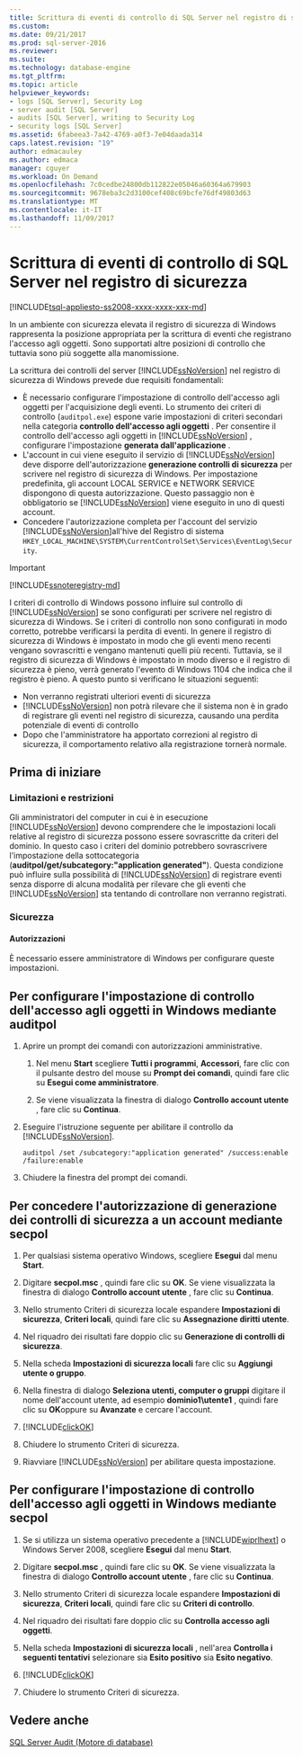 ```yaml
---
title: Scrittura di eventi di controllo di SQL Server nel registro di sicurezza | Microsoft Docs
ms.custom: 
ms.date: 09/21/2017
ms.prod: sql-server-2016
ms.reviewer: 
ms.suite: 
ms.technology: database-engine
ms.tgt_pltfrm: 
ms.topic: article
helpviewer_keywords:
- logs [SQL Server], Security Log
- server audit [SQL Server]
- audits [SQL Server], writing to Security Log
- security logs [SQL Server]
ms.assetid: 6fabeea3-7a42-4769-a0f3-7e04daada314
caps.latest.revision: "19"
author: edmacauley
ms.author: edmaca
manager: cguyer
ms.workload: On Demand
ms.openlocfilehash: 7c0cedbe24800db112822e05046a60364a679903
ms.sourcegitcommit: 9678eba3c2d3100cef408c69bcfe76df49803d63
ms.translationtype: MT
ms.contentlocale: it-IT
ms.lasthandoff: 11/09/2017
---
```

# <a name="write-sql-server-audit-events-to-the-security-log"></a>Scrittura di eventi di controllo di SQL Server nel registro di sicurezza  
[!INCLUDE[tsql-appliesto-ss2008-xxxx-xxxx-xxx-md](../../../includes/tsql-appliesto-ss2008-xxxx-xxxx-xxx-md.md)]  

In un ambiente con sicurezza elevata il registro di sicurezza di Windows rappresenta la posizione appropriata per la scrittura di eventi che registrano l'accesso agli oggetti. Sono supportati altre posizioni di controllo che tuttavia sono più soggette alla manomissione.  
  
 La scrittura dei controlli del server [!INCLUDE[ssNoVersion](../../../includes/ssnoversion-md.md)] nel registro di sicurezza di Windows prevede due requisiti fondamentali:  
  
-   È necessario configurare l'impostazione di controllo dell'accesso agli oggetti per l'acquisizione degli eventi. Lo strumento dei criteri di controllo (`auditpol.exe`) espone varie impostazioni di criteri secondari nella categoria **controllo dell'accesso agli oggetti** . Per consentire il controllo dell'accesso agli oggetti in [!INCLUDE[ssNoVersion](../../../includes/ssnoversion-md.md)] , configurare l'impostazione **generata dall'applicazione** .  
-   L'account in cui viene eseguito il servizio di [!INCLUDE[ssNoVersion](../../../includes/ssnoversion-md.md)] deve disporre dell'autorizzazione **generazione controlli di sicurezza** per scrivere nel registro di sicurezza di Windows. Per impostazione predefinita, gli account LOCAL SERVICE e NETWORK SERVICE dispongono di questa autorizzazione. Questo passaggio non è obbligatorio se [!INCLUDE[ssNoVersion](../../../includes/ssnoversion-md.md)] viene eseguito in uno di questi account.  
-   Concedere l'autorizzazione completa per l'account del servizio [!INCLUDE[ssNoVersion](../../../includes/ssnoversion-md.md)]all'hive del Registro di sistema `HKEY_LOCAL_MACHINE\SYSTEM\CurrentControlSet\Services\EventLog\Security`.  

  > [!IMPORTANT]  
  > [!INCLUDE[ssnoteregistry-md](../../../includes/ssnoteregistry-md.md)]   
  
I criteri di controllo di Windows possono influire sul controllo di [!INCLUDE[ssNoVersion](../../../includes/ssnoversion-md.md)] se sono configurati per scrivere nel registro di sicurezza di Windows. Se i criteri di controllo non sono configurati in modo corretto, potrebbe verificarsi la perdita di eventi. In genere il registro di sicurezza di Windows è impostato in modo che gli eventi meno recenti vengano sovrascritti e vengano mantenuti quelli più recenti. Tuttavia, se il registro di sicurezza di Windows è impostato in modo diverso e il registro di sicurezza è pieno, verrà generato l'evento di Windows 1104 che indica che il registro è pieno. A questo punto si verificano le situazioni seguenti:  
-   Non verranno registrati ulteriori eventi di sicurezza  
-   [!INCLUDE[ssNoVersion](../../../includes/ssnoversion-md.md)] non potrà rilevare che il sistema non è in grado di registrare gli eventi nel registro di sicurezza, causando una perdita potenziale di eventi di controllo  
-   Dopo che l'amministratore ha apportato correzioni al registro di sicurezza, il comportamento relativo alla registrazione tornerà normale.  
  
##  <a name="BeforeYouBegin"></a> Prima di iniziare  
  
###  <a name="Restrictions"></a> Limitazioni e restrizioni  
 Gli amministratori del computer in cui è in esecuzione [!INCLUDE[ssNoVersion](../../../includes/ssnoversion-md.md)] devono comprendere che le impostazioni locali relative al registro di sicurezza possono essere sovrascritte da criteri del dominio. In questo caso i criteri del dominio potrebbero sovrascrivere l'impostazione della sottocategoria (**auditpol/get/subcategory:"application generated"**). Questa condizione può influire sulla possibilità di [!INCLUDE[ssNoVersion](../../../includes/ssnoversion-md.md)] di registrare eventi senza disporre di alcuna modalità per rilevare che gli eventi che [!INCLUDE[ssNoVersion](../../../includes/ssnoversion-md.md)] sta tentando di controllare non verranno registrati.  
  
###  <a name="Security"></a> Sicurezza  
  
####  <a name="Permissions"></a> Autorizzazioni  
 È necessario essere amministratore di Windows per configurare queste impostazioni.  
  
##  <a name="auditpolAccess"></a> Per configurare l'impostazione di controllo dell'accesso agli oggetti in Windows mediante auditpol  
  
1.  Aprire un prompt dei comandi con autorizzazioni amministrative.  
  
    1.  Nel menu **Start** scegliere **Tutti i programmi**, **Accessori**, fare clic con il pulsante destro del mouse su **Prompt dei comandi**, quindi fare clic su **Esegui come amministratore**.  
  
    2.  Se viene visualizzata la finestra di dialogo **Controllo account utente** , fare clic su **Continua**.  
  
2.  Eseguire l'istruzione seguente per abilitare il controllo da [!INCLUDE[ssNoVersion](../../../includes/ssnoversion-md.md)].  
  
    ```  
    auditpol /set /subcategory:"application generated" /success:enable /failure:enable  
    ```  
  
3.  Chiudere la finestra del prompt dei comandi.  
  
##  <a name="secpolAccess"></a> Per concedere l'autorizzazione di generazione dei controlli di sicurezza a un account mediante secpol  
  
1.  Per qualsiasi sistema operativo Windows, scegliere **Esegui** dal menu **Start**.  
  
2.  Digitare **secpol.msc** , quindi fare clic su **OK**. Se viene visualizzata la finestra di dialogo **Controllo account utente** , fare clic su **Continua**.  
  
3.  Nello strumento Criteri di sicurezza locale espandere **Impostazioni di sicurezza**, **Criteri locali**, quindi fare clic su **Assegnazione diritti utente**.  
  
4.  Nel riquadro dei risultati fare doppio clic su **Generazione di controlli di sicurezza**.  
  
5.  Nella scheda **Impostazioni di sicurezza locali** fare clic su **Aggiungi utente o gruppo**.  
  
6.  Nella finestra di dialogo **Seleziona utenti, computer o gruppi** digitare il nome dell'account utente, ad esempio **dominio1\utente1** , quindi fare clic su **OK**oppure su **Avanzate** e cercare l'account.  
  
7.  [!INCLUDE[clickOK](../../../includes/clickok-md.md)]  
  
8.  Chiudere lo strumento Criteri di sicurezza.  
  
9. Riavviare [!INCLUDE[ssNoVersion](../../../includes/ssnoversion-md.md)] per abilitare questa impostazione.  
  
##  <a name="secpolPermission"></a> Per configurare l'impostazione di controllo dell'accesso agli oggetti in Windows mediante secpol  
  
1.  Se si utilizza un sistema operativo precedente a [!INCLUDE[wiprlhext](../../../includes/wiprlhext-md.md)] o Windows Server 2008, scegliere **Esegui** dal menu **Start**.  
  
2.  Digitare **secpol.msc** , quindi fare clic su **OK**. Se viene visualizzata la finestra di dialogo **Controllo account utente** , fare clic su **Continua**.  
  
3.  Nello strumento Criteri di sicurezza locale espandere **Impostazioni di sicurezza**, **Criteri locali**, quindi fare clic su **Criteri di controllo**.  
  
4.  Nel riquadro dei risultati fare doppio clic su **Controlla accesso agli oggetti**.  
  
5.  Nella scheda **Impostazioni di sicurezza locali** , nell'area **Controlla i seguenti tentativi** selezionare sia **Esito positivo** sia **Esito negativo**.  
  
6.  [!INCLUDE[clickOK](../../../includes/clickok-md.md)]  
  
7.  Chiudere lo strumento Criteri di sicurezza.  
  
## <a name="see-also"></a>Vedere anche  
 [SQL Server Audit &#40;Motore di database&#41;](../../../relational-databases/security/auditing/sql-server-audit-database-engine.md)  
  
  
